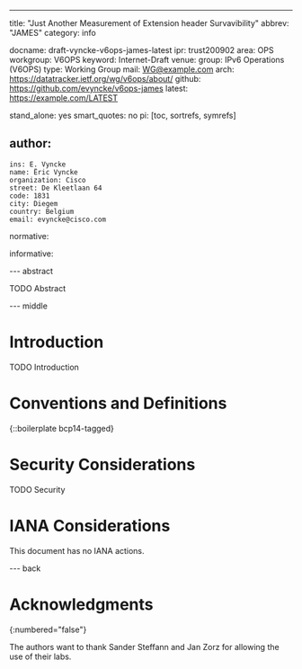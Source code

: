 ---
title: "Just Another Measurement of Extension header Survavibility"
abbrev: "JAMES"
category: info

docname: draft-vyncke-v6ops-james-latest
ipr: trust200902
area: OPS
workgroup: V6OPS
keyword: Internet-Draft
venue:
  group: IPv6 Operations (V6OPS)
  type: Working Group
  mail: WG@example.com
  arch: https://datatracker.ietf.org/wg/v6ops/about/
  github: https://github.com/evyncke/v6ops-james
  latest: https://example.com/LATEST

stand_alone: yes
smart_quotes: no
pi: [toc, sortrefs, symrefs]

author:
 -
    ins: E. Vyncke
    name: Ëric Vyncke
    organization: Cisco
    street: De Kleetlaan 64
    code: 1831
    city: Diegem
    country: Belgium
    email: evyncke@cisco.com

normative:

informative:


--- abstract

TODO Abstract


--- middle

# Introduction

TODO Introduction


# Conventions and Definitions

{::boilerplate bcp14-tagged}


# Security Considerations

TODO Security


# IANA Considerations

This document has no IANA actions.


--- back

# Acknowledgments
{:numbered="false"}

The authors want to thank Sander Steffann and Jan Zorz for allowing the use of their labs.
